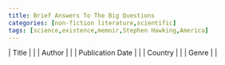 ```yaml
---
title: Brief Answers To The Big Questions
categories: [non-fiction literature,scientific]
tags: [science,existence,memoir,Stephen Hawking,America]
---
```

| Title |  |
| Author |  |
| Publication Date |   |
| Country |  |
| Genre |   |
        